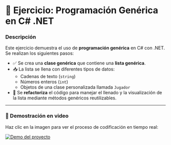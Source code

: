 # 🧪 Ejercicio: Programación Genérica en C# .NET

### Descripción

Este ejercicio demuestra el uso de **programación genérica** en C# con .NET. Se realizan los siguientes pasos:

- ✅ Se crea una **clase genérica** que contiene una **lista genérica**.
- 📥 La lista se llena con diferentes tipos de datos:
  - Cadenas de texto (`string`)
  - Números enteros (`int`)
  - Objetos de una clase personalizada llamada `Jugador`
- 🔁 Se **refactoriza** el código para manejar el llenado y la visualización de la lista mediante métodos genéricos reutilizables.

---

### 🎥 Demostración en video

Haz clic en la imagen para ver el proceso de codificación en tiempo real:

[![Demo del proyecto](https://img.youtube.com/vi/e_Cl57sIMBk/hqdefault.jpg)](https://www.youtube.com/watch?v=e_Cl57sIMBk&t=19s "Tiempo real de la escritura del código")
